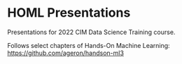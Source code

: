 # HOML Presentations 

Presentations for 2022 CIM Data Science Training course.

Follows select chapters of Hands-On Machine Learning: https://github.com/ageron/handson-ml3
